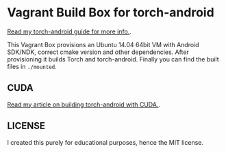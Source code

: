 # Vagrant Build Box for torch-android

[Read my torch-android guide for more info.](https://paramsen.github.io/torch-android-vagrant-build-box). 

This Vagrant Box provisions an Ubuntu 14.04 64bit VM with Android SDK/NDK, correct cmake version and other dependencies. After provisioning it builds Torch and torch-android. Finally you can find the built files in `./mounted`. 

## CUDA

[Read my article on building torch-android with CUDA.](https://paramsen.github.io/torch-android-vagrant-build-box). 

## LICENSE

I created this purely for educational purposes, hence the MIT license.
